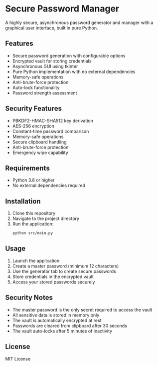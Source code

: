 # Secure Password Manager

A highly secure, asynchronous password generator and manager with a graphical user interface, built in pure Python.

## Features

- Secure password generation with configurable options
- Encrypted vault for storing credentials
- Asynchronous GUI using tkinter
- Pure Python implementation with no external dependencies
- Memory-safe operations
- Anti-brute-force protection
- Auto-lock functionality
- Password strength assessment

## Security Features

- PBKDF2-HMAC-SHA512 key derivation
- AES-256 encryption
- Constant-time password comparison
- Memory-safe operations
- Secure clipboard handling
- Anti-brute-force protection
- Emergency wipe capability

## Requirements

- Python 3.8 or higher
- No external dependencies required

## Installation

1. Clone this repository
2. Navigate to the project directory
3. Run the application:
   ```bash
   python src/main.py
   ```

## Usage

1. Launch the application
2. Create a master password (minimum 12 characters)
3. Use the generator tab to create secure passwords
4. Store credentials in the encrypted vault
5. Access your stored passwords securely

## Security Notes

- The master password is the only secret required to access the vault
- All sensitive data is stored in memory only
- The vault is automatically encrypted at rest
- Passwords are cleared from clipboard after 30 seconds
- The vault auto-locks after 5 minutes of inactivity

## License

MIT License 